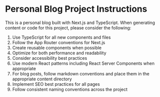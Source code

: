 <!-- Use this file to provide workspace-specific custom instructions to Copilot. For more details, visit https://code.visualstudio.com/docs/copilot/copilot-customization#_use-a-githubcopilotinstructionsmd-file -->

# Personal Blog Project Instructions

This is a personal blog built with Next.js and TypeScript. When generating content or code for this project, please consider the following:

1. Use TypeScript for all new components and files
2. Follow the App Router conventions for Next.js
3. Create reusable components when possible
4. Optimize for both performance and readability
5. Consider accessibility best practices
6. Use modern React patterns including React Server Components when appropriate
7. For blog posts, follow markdown conventions and place them in the appropriate content directory
8. Implement SEO best practices for all pages
9. Follow consistent naming conventions across the project
